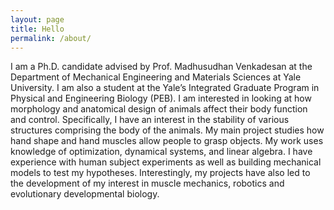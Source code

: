 ```yaml
---
layout: page
title: Hello
permalink: /about/
---
```


I am a Ph.D. candidate advised by Prof. Madhusudhan Venkadesan at the Department of Mechanical Engineering and Materials Sciences at Yale University. I am also a student at the Yale’s Integrated Graduate Program in Physical and Engineering Biology (PEB). I am interested in looking at how morphology and anatomical design of animals affect their body function and control. Specifically, I have an interest in the stability of various structures comprising the body of the animals. My main project studies how hand shape and hand muscles allow people to grasp objects. My work uses knowledge of optimization, dynamical systems, and linear algebra. I have experience with human subject experiments as well as building mechanical models to test my hypotheses. Interestingly, my projects have also led to the development of my interest in muscle mechanics, robotics and evolutionary developmental biology.


<!-- This is the base Jekyll theme. You can find out more info about customizing your Jekyll theme, as well as basic Jekyll usage documentation at [jekyllrb.com](https://jekyllrb.com/)

You can find the source code for Minima at GitHub:
[jekyll][jekyll-organization] /
[minima](https://github.com/jekyll/minima)

You can find the source code for Jekyll at GitHub:
[jekyll][jekyll-organization] /
[jekyll](https://github.com/jekyll/jekyll)


[jekyll-organization]: https://github.com/jekyll -->